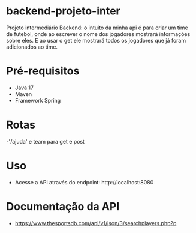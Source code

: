﻿# backend-projeto-inter

Projeto intermediário Backend: o intuito da minha api é para criar um time de futebol, onde ao escrever o nome dos jogadores mostrará informações sobre eles. E ao usar o get ele mostrará todos os jogadores que já foram adicionados ao time.


# Pré-requisitos
- Java 17
- Maven
- Framework Spring

# Rotas 
-'/ajuda' e team para get e post

# Uso
- Acesse a API através do endpoint: http://localhost:8080

# Documentação da API
- https://www.thesportsdb.com/api/v1/json/3/searchplayers.php?p
  

